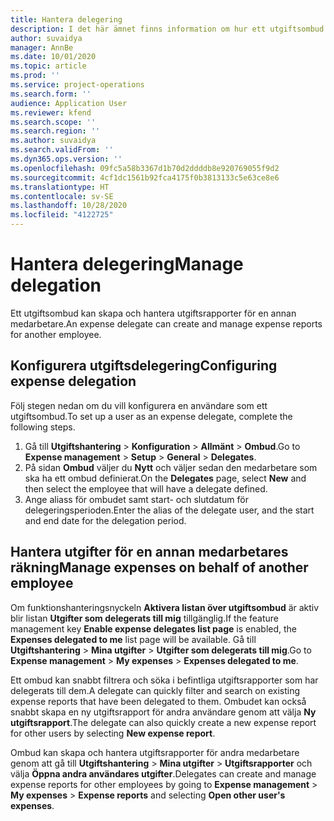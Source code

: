 ```yaml
---
title: Hantera delegering
description: I det här ämnet finns information om hur ett utgiftsombud kan skapa och hantera utgiftsrapporter för en annan medarbetare.
author: suvaidya
manager: AnnBe
ms.date: 10/01/2020
ms.topic: article
ms.prod: ''
ms.service: project-operations
ms.search.form: ''
audience: Application User
ms.reviewer: kfend
ms.search.scope: ''
ms.search.region: ''
ms.author: suvaidya
ms.search.validFrom: ''
ms.dyn365.ops.version: ''
ms.openlocfilehash: 09fc5a58b3367d1b70d2ddddb8e920769055f9d2
ms.sourcegitcommit: 4cf1dc1561b92fca4175f0b3813133c5e63ce8e6
ms.translationtype: HT
ms.contentlocale: sv-SE
ms.lasthandoff: 10/28/2020
ms.locfileid: "4122725"
---
```

# <a name="manage-delegation"></a><span data-ttu-id="efff8-103">Hantera delegering</span><span class="sxs-lookup"><span data-stu-id="efff8-103">Manage delegation</span></span>
<span data-ttu-id="efff8-104">Ett utgiftsombud kan skapa och hantera utgiftsrapporter för en annan medarbetare.</span><span class="sxs-lookup"><span data-stu-id="efff8-104">An expense delegate can create and manage expense reports for another employee.</span></span>

## <a name="configuring-expense-delegation"></a><span data-ttu-id="efff8-105">Konfigurera utgiftsdelegering</span><span class="sxs-lookup"><span data-stu-id="efff8-105">Configuring expense delegation</span></span>

<span data-ttu-id="efff8-106">Följ stegen nedan om du vill konfigurera en användare som ett utgiftsombud.</span><span class="sxs-lookup"><span data-stu-id="efff8-106">To set up a user as an expense delegate, complete the following steps.</span></span> 
1. <span data-ttu-id="efff8-107">Gå till **Utgiftshantering** > **Konfiguration** > **Allmänt** > **Ombud**.</span><span class="sxs-lookup"><span data-stu-id="efff8-107">Go to **Expense management** > **Setup** > **General** > **Delegates**.</span></span> 
2. <span data-ttu-id="efff8-108">På sidan **Ombud** väljer du **Nytt** och väljer sedan den medarbetare som ska ha ett ombud definierat.</span><span class="sxs-lookup"><span data-stu-id="efff8-108">On the **Delegates** page, select **New** and then select the employee that will have a delegate defined.</span></span> 
3. <span data-ttu-id="efff8-109">Ange aliass för ombudet samt start- och slutdatum för delegeringsperioden.</span><span class="sxs-lookup"><span data-stu-id="efff8-109">Enter the alias of the delegate user, and the start and end date for the delegation period.</span></span>

## <a name="manage-expenses-on-behalf-of-another-employee"></a><span data-ttu-id="efff8-110">Hantera utgifter för en annan medarbetares räkning</span><span class="sxs-lookup"><span data-stu-id="efff8-110">Manage expenses on behalf of another employee</span></span>

<span data-ttu-id="efff8-111">Om funktionshanteringsnyckeln **Aktivera listan över utgiftsombud** är aktiv blir listan **Utgifter som delegerats till mig** tillgänglig.</span><span class="sxs-lookup"><span data-stu-id="efff8-111">If the feature management key **Enable expense delegates list page** is enabled, the **Expenses delegated to me** list page will be available.</span></span> <span data-ttu-id="efff8-112">Gå till **Utgiftshantering** > **Mina utgifter** > **Utgifter som delegerats till mig**.</span><span class="sxs-lookup"><span data-stu-id="efff8-112">Go to **Expense management** > **My expenses** > **Expenses delegated to me**.</span></span>

<span data-ttu-id="efff8-113">Ett ombud kan snabbt filtrera och söka i befintliga utgiftsrapporter som har delegerats till dem.</span><span class="sxs-lookup"><span data-stu-id="efff8-113">A delegate can quickly filter and search on existing expense reports that have been delegated to them.</span></span> <span data-ttu-id="efff8-114">Ombudet kan också snabbt skapa en ny utgiftsrapport för andra användare genom att välja **Ny utgiftsrapport**.</span><span class="sxs-lookup"><span data-stu-id="efff8-114">The delegate can also quickly create a new expense report for other users by selecting **New expense report**.</span></span>

<span data-ttu-id="efff8-115">Ombud kan skapa och hantera utgiftsrapporter för andra medarbetare genom att gå till **Utgiftshantering** > **Mina utgifter** > **Utgiftsrapporter** och välja **Öppna andra användares utgifter**.</span><span class="sxs-lookup"><span data-stu-id="efff8-115">Delegates can create and manage expense reports for other employees by going to **Expense management** > **My expenses** > **Expense reports** and selecting **Open other user's expenses**.</span></span>

